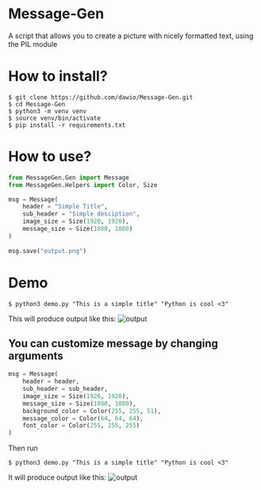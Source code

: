 # Message-Gen
A script that allows you to create a picture with nicely formatted text, using the PIL module

# How to install?
```
$ git clone https://github.com/dawio/Message-Gen.git
$ cd Message-Gen
$ python3 -m venv venv
$ source venv/bin/activate
$ pip install -r requirements.txt
```

# How to use?
```python
from MessageGen.Gen import Message
from MessageGen.Helpers import Color, Size

msg = Message(
    header = "Simple Title",
    sub_header = "Simple desciption",
    image_size = Size(1920, 1920),
    message_size = Size(1080, 1080)
)
        
msg.save("output.png")
```

# Demo
```
$ python3 demo.py "This is a simple title" "Python is cool <3"
```
This will produce output like this:
![output](https://i.ibb.co/R7vB2rk/output.png)

## You can customize message by changing arguments
```python
msg = Message(
    header = header,
    sub_header = sub_header,
    image_size = Size(1920, 1920),
    message_size = Size(1080, 1080),
    background_color = Color(255, 255, 51),
    message_color = Color(64, 64, 64),
    font_color = Color(255, 255, 255)
)
```
Then run
```
$ python3 demo.py "This is a simple title" "Python is cool <3"
```
It will produce output like this:
![output](https://i.ibb.co/MRFK670/output.png)
  




